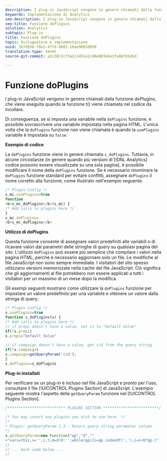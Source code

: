 ```yaml
---
description: I plug-in JavaScript vengono in genere chiamati dalla funzione doPlugins, che viene eseguita quando la funzione t() viene chiamata nel codice da incollare.
keywords: Implementazione di Analytics
seo-description: I plug-in JavaScript vengono in genere chiamati dalla funzione doPlugins, che viene eseguita quando la funzione t() viene chiamata nel codice da incollare.
seo-title: Funzione doPlugins
solution: Analytics
subtopic: Plug-in
title: Funzione doPlugins
topic: Sviluppatore e implementazione
uuid: 367d550-f8e2-477d-8681-18ae9665d699
translation-type: tm+mt
source-git-commit: a2c38c2cf3a2c1451e2c60e003ebe1fa9bfd145d

---
```



# Funzione doPlugins

I plug-in JavaScript vengono in genere chiamati dalla funzione doPlugins, che viene eseguita quando la funzione t() viene chiamata nel codice da incollare.

Di conseguenza, se si imposta una variabile nella `doPlugins` funzione, è possibile sovrascrivere una variabile impostata nella pagina HTML. L'unica volta che la `doPlugins` funzione non viene chiamata è quando la *`usePlugins`* variabile è impostata su `false`.

**Esempio di codice**

La `doPlugins` funzione viene in genere chiamata `s_doPlugins`. Tuttavia, in alcune circostanze (in genere quando più versioni di [!DNL Analytics] codice possono essere visualizzate su una sola pagina), è possibile modificare il nome della `doPlugins` funzione. Se è necessario rinominare la `doPlugins` funzione standard per evitare conflitti, assegnare `doPlugins` il nome corretto alla funzione, come illustrato nell'esempio seguente.

```js
/* Plugin Config */ 
s_mc.usePlugins=true 
function  
<b>s_mc_doPlugins</b>(s_mc) { 
/* Add calls to plugins here */ 
} 
s_mc.doPlugins= 
<b>s_mc_doPlugins</b>
```

**Utilizzo di doPlugins**

Questa funzione consente di assegnare valori predefiniti alle variabili o di ricavare valori dai parametri delle stringhe di query su qualsiasi pagina del sito. L'utilizzo `doPlugins` può essere più semplice che compilare i valori nella pagina HTML, perché è necessario aggiornare solo un file. Le modifiche al file JavaScript non sono sempre immediate. I visitatori del sito spesso utilizzano versioni memorizzate nella cache del file JavaScript. Ciò significa che gli aggiornamenti al file potrebbero non essere applicati a tutti i visitatori per un massimo di un mese dopo la modifica.

Gli esempi seguenti mostrano come utilizzare la `doPlugins` funzione per impostare un valore predefinito per una variabile e ottenere un valore dalla stringa di query.

```js
/* Plugin Config */ 
s.usePlugins=true 
function s_doPlugins(s) { 
/* Add calls to plugins here */ 
// if prop1 doesn't have a value, set it to "Default Value" 
if(!s.prop1) 
s.prop1="Default Value" 
 
// if campaign doesn't have a value, get cid from the query string 
if(!s.campaign) 
s.campaign=getQueryParam('cid'); 
} 
s.doPlugins=s_doPlugins
```

**Plug-in installati**

Per verificare se un plug-in è incluso nel file JavaScript e pronto per l'uso, consultare il file [!UICONTROL Plugins Section] di JavaScript. L'esempio seguente mostra l'aspetto della `getQueryParam` funzione nel [!UICONTROL Plugins Section].

```js
/************************** PLUGINS SECTION *************************/ 
 
/* You may insert any plugins you wish to use here. */ 
/* 
* Plugin: getQueryParam 1.3 - Return query string parameter values 
*/ 
s.getQueryParam=new Function("qp","d","" 
+"vars=this,v='',i,t;d=d?d:'';while(qp){i=qp.indexOf(',');i=i<0?qp.l" 
// 
// ... more code below ...
// 
```

